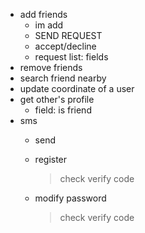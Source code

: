 - add friends 
    - im add
    - SEND REQUEST
    - accept/decline
    - request list: fields
- remove friends
- search friend nearby
- update coordinate of a user
- get other's profile
    - field: is friend
- sms
    - send
    - register
    
        > check verify code
        
    - modify password
    
        > check verify code
    